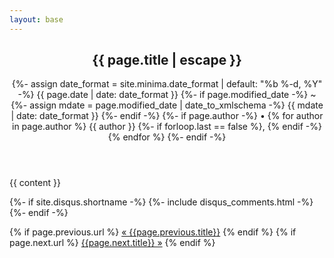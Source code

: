 ```yaml
---
layout: base
---
```

<article class="post h-entry" itemscope itemtype="http://schema.org/BlogPosting">

  <header class="post-header">
    <h1 class="post-title p-name" itemprop="name headline">{{ page.title | escape }}</h1>
    <p class="post-meta">
      {%- assign date_format = site.minima.date_format | default: "%b %-d, %Y" -%}
      <time class="dt-published" datetime="{{ page.date | date_to_xmlschema }}" itemprop="datePublished">
        {{ page.date | date: date_format }}
      </time>
      {%- if page.modified_date -%}
        ~ 
        {%- assign mdate = page.modified_date | date_to_xmlschema -%}
        <time class="dt-modified" datetime="{{ mdate }}" itemprop="dateModified">
          {{ mdate | date: date_format }}
        </time>
      {%- endif -%}
      {%- if page.author -%}
        • {% for author in page.author %}
          <span itemprop="author" itemscope itemtype="http://schema.org/Person">
            <span class="p-author h-card" itemprop="name">{{ author }}</span></span>
            {%- if forloop.last == false %}, {% endif -%}
        {% endfor %}
      {%- endif -%}</p>
  </header>

  <div class="post-content e-content" itemprop="articleBody">
    {{ content }}
  </div>

  {%- if site.disqus.shortname -%}
    {%- include disqus_comments.html -%}
  {%- endif -%}

  <a class="u-url" href="{{ page.url | relative_url }}" hidden></a>
</article>

<div class="PageNavigation">
  {% if page.previous.url %}
    <a class="prev" href="..{{page.previous.url}}">&laquo; {{page.previous.title}}</a>
  {% endif %}
  {% if page.next.url %}
    <a class="next" href="..{{page.next.url}}">{{page.next.title}} &raquo;</a>
  {% endif %}
</div>